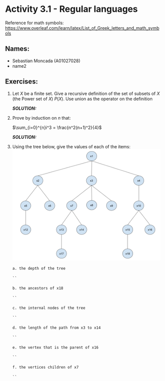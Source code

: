 # Activity 3.1 - Regular languages

Reference for math symbols:
https://www.overleaf.com/learn/latex/List_of_Greek_letters_and_math_symbols

## Names:

- Sebastian Moncada (A01027028)
- name2

## Exercises:

1.  Let $X$ be a finite set. Give a recursive definition of the set of subsets
    of $X$ (the Power set of $X$) $P(X)$.
    Use union as the operator on the definition

    _**SOLUTION:**_

2.  Prove by induction on $n$ that:

    $\sum_{i=0}^{n}i^3 = \frac{n^2(n+1)^2}{4}$

    _**SOLUTION:**_

3.  Using the tree below, give the values of each of the items:
    ![Tree image](sample_tree.png)

        a. the depth of the tree

        ``

        b. the ancestors of x18

        ``

        c. the internal nodes of the tree

        ``

        d. the length of the path from x3 to x14

        ``

        e. the vertex that is the parent of x16

        ``

        f. the vertices children of x7

        ``
